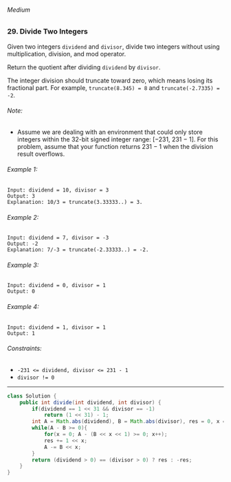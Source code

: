 ###### Medium

### 29. Divide Two Integers

Given two integers `dividend` and `divisor`, divide two integers without using multiplication, division, and mod operator.  

Return the quotient after dividing `dividend` by `divisor`.  

The integer division should truncate toward zero, which means losing its fractional part. For example, `truncate(8.345) = 8` and `truncate(-2.7335) = -2`.

###### Note:

- Assume we are dealing with an environment that could only store integers within the 32-bit signed integer range: [−231,  231 − 1]. For this problem, assume that your function returns 231 − 1 when the division result overflows.
 

###### Example 1:
```
Input: dividend = 10, divisor = 3
Output: 3
Explanation: 10/3 = truncate(3.33333..) = 3.
```

###### Example 2:
```
Input: dividend = 7, divisor = -3
Output: -2
Explanation: 7/-3 = truncate(-2.33333..) = -2.
```
###### Example 3:
```
Input: dividend = 0, divisor = 1
Output: 0
```
###### Example 4:
```
Input: dividend = 1, divisor = 1
Output: 1
``` 

###### Constraints:
- `-231 <= dividend, divisor <= 231 - 1`
- `divisor != 0`

***

```java
class Solution {
    public int divide(int dividend, int divisor) {
        if(dividend == 1 << 31 && divisor == -1)
            return (1 << 31) - 1;
        int A = Math.abs(dividend), B = Math.abs(divisor), res = 0, x = 0;
        while(A - B >= 0){
            for(x = 0; A - (B << x << 1) >= 0; x++);
            res += 1 << x;
            A -= B << x;
        }
        return (dividend > 0) == (divisor > 0) ? res : -res;
    }
}
```
